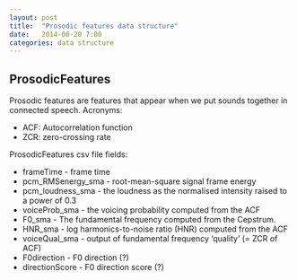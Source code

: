 ```yaml
---
layout: post
title:  "Prosodic features data structure"
date:   2014-06-20 7:00
categories: data structure
---
```



## ProsodicFeatures

Prosodic features are features that appear when we put sounds together in connected speech.
Acronyms:

* ACF: Autocorrelation function
* ZCR: zero-crossing rate

ProsodicFeatures csv file fields:

* frameTime - frame time
* pcm_RMSenergy_sma - root-mean-square signal frame energy
* pcm_loudness_sma - the loudness as the normalised intensity raised to a power of 0.3
* voiceProb_sma - the voicing probability computed from the ACF
* F0_sma - The fundamental frequency computed from the Cepstrum.
* HNR_sma - log harmonics-to-noise ratio (HNR) computed from the ACF
* voiceQual_sma - output of fundamental frequency ‘quality’ (= ZCR of ACF)
* F0direction -  F0 direction (?)
* directionScore -  F0 direction score (?)


